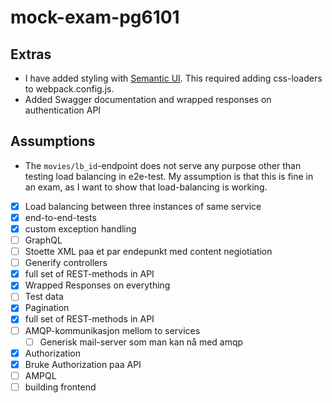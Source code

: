 # mock-exam-pg6101

## Extras 
* I have added styling with [Semantic UI](https://semantic-ui.com). This required adding css-loaders to webpack.config.js.
* Added Swagger documentation and wrapped responses on authentication API

## Assumptions
* The `movies/lb_id`-endpoint does not serve any purpose other than testing load balancing in e2e-test. 
My assumption is that this is fine in an exam, as I want to show that load-balancing is working.  
 
- [X] Load balancing between three instances of same service
- [X] end-to-end-tests
- [X] custom exception handling 
- [ ] GraphQL 
- [ ] Stoette XML paa et par endepunkt med content negiotiation
- [ ] Generify controllers
- [X] full set of REST-methods in API 
- [X] Wrapped Responses on everything 
- [ ] Test data 
- [X] Pagination
- [X] full set of REST-methods in API
- [ ] AMQP-kommunikasjon mellom to services
    - [ ] Generisk mail-server som man kan nå med amqp  
- [X] Authorization
- [X] Bruke Authorization paa API 
- [ ] AMPQL 
- [ ] building frontend 
